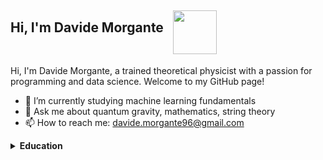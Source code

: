 ## Hi, I'm Davide Morgante <img src="https://i.gifer.com/Bfpa.gif" height="70" align="middle" hspace=10/>


Hi, I'm Davide Morgante, a trained theoretical physicist with a passion for programming and data science. Welcome to my GitHub page!

- 🌱 I’m currently studying machine learning fundamentals
- 💬 Ask me about quantum gravity, mathematics, string theory
- 📫 How to reach me: davide.morgante96@gmail.com


<details>
    <summary> <b> Education </b> </summary>

## Education

```yaml
PhD:
  title: PhD, Theoretical Physics
  supervisor: A. Amariti
  start-date: October, 2021
  end-date: November, 2024
  institutions:
    university: Università degli Studi di Milano
    affiliation: INFN
  thesis:
    title: Modern Topics in Supersymmetry

Master:
  title: Master of Science (MSc), Theoretical Physics
  university: University La Sapienza 
  grade: 110 cum laude
  start-date: September 2019
  end-date: October 2021
  thesis:
    title: Unitarity Triangle Analysis and Recent Theoretical Advancements on e'/e
    supervisor: G. Martinelli

Bachelor:
  title: Bachelor of Science (BSc), Physics
  university: University La Sapienza 
  grade: 110 cum laude
  start-date: September 2016
  end-date: October 2019
  thesis:
    title: Semiclassical Transition Amplitudes (orig: Ampiezze Semiclassiche di Transizione)
    supervisor: G. Martinelli
```

</details>
